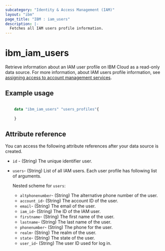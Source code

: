 ```yaml
---
subcategory: "Identity & Access Management (IAM)"
layout: "ibm"
page_title: "IBM : iam_users"
description: |-
  Fetches all IAM users profile information.
---
```


# ibm_iam_users

Retrieve information about an IAM user profile on IBM Cloud as a read-only data source. For more information, about IAM users profile information, see [assigning access to account management services](https://cloud.ibm.com/docs/account?topic=account-account-services).


## Example usage

```terraform

	data "ibm_iam_users" "users_profiles"{
  
	} 

```

## Attribute reference

You can access the following attribute references after your data source is created.

- `id` - (String) The unique identifier user.
- `users`-  (String) List of all IAM users. Each user profile has following list of arguments.

  Nested scheme for `users`:
	- `altphonenumber`-  (String) The alternative phone number of the user.
	- `account_id`-  (String) The account ID of the user.
	- `email`-  (String) The email of the user.
	- `iam_id`-  (String) The ID of the IAM user.
	- `firstname`-  (String) The first name of the user.
	- `lastname`-  (String) The last name of the user.
	- `phonenumber`-  (String) The phone for the user.
	- `realm`-  (String) The realm of the user.
	- `state`-  (String) The state of the user.
	- `user_id`-  (String) The user ID used for log in.
  
